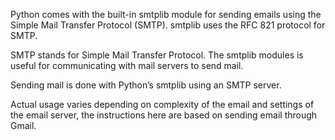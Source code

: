 Python comes with the built-in smtplib module for sending emails using the Simple Mail Transfer Protocol (SMTP). smtplib uses the RFC 821 protocol for SMTP.

SMTP stands for Simple Mail Transfer Protocol. The smtplib modules is useful for communicating with mail servers to send mail.

Sending mail is done with Python’s smtplib using an SMTP server.

Actual usage varies depending on complexity of the email and settings of the email server, the instructions here are based on sending email through Gmail.


